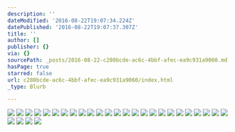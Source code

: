 ```yaml
---
description: ''
dateModified: '2016-08-22T19:07:34.224Z'
datePublished: '2016-08-22T19:07:37.307Z'
title: ''
author: []
publisher: {}
via: {}
sourcePath: _posts/2016-08-22-c280bcde-ac6c-4bbf-afec-ea9c931a9060.md
hasPage: true
starred: false
url: c280bcde-ac6c-4bbf-afec-ea9c931a9060/index.html
_type: Blurb

---
```

![](https://the-grid-user-content.s3-us-west-2.amazonaws.com/a1816504-62e7-4dbd-a3f3-e7a9d1e04527.jpg)
![](https://s3-us-west-2.amazonaws.com/the-grid-img/p/fa9a18fca700f19ee6f12e5ce87e169594a959dc.jpg)
![](https://the-grid-user-content.s3-us-west-2.amazonaws.com/cfdfeb1b-a219-46d5-9dc9-33bf6707945e.jpg)
![](https://the-grid-user-content.s3-us-west-2.amazonaws.com/1a4795cc-8e66-4830-a0c3-65cfe133e36e.jpg)
![](https://the-grid-user-content.s3-us-west-2.amazonaws.com/69857743-a816-4bfc-ae0e-fc11fadaf8c7.jpg)
![](https://the-grid-user-content.s3-us-west-2.amazonaws.com/0605c949-c88c-44bd-9b6f-cb541206a686.jpg)
![](https://the-grid-user-content.s3-us-west-2.amazonaws.com/e68f40c5-da7d-4da4-8cbb-5cef1f326467.jpg)
![](https://the-grid-user-content.s3-us-west-2.amazonaws.com/14d56aef-ae4f-49f9-9cd7-96661914626f.jpg)
![](https://s3-us-west-2.amazonaws.com/the-grid-img/p/44b5a608cc8bbf3e9265b8a8002b418e94afd6cd.jpg)
![](https://the-grid-user-content.s3-us-west-2.amazonaws.com/548d8ec3-49d7-478b-a3ae-e14625ea6738.jpg)
![](https://the-grid-user-content.s3-us-west-2.amazonaws.com/67a056b2-2db3-4340-8744-b351569234ad.jpg)
![](https://the-grid-user-content.s3-us-west-2.amazonaws.com/5014a083-f5ce-4c10-b72d-3677630f78a0.jpg)
![](https://the-grid-user-content.s3-us-west-2.amazonaws.com/a9450e34-ddf4-4333-9354-0fbd201a1c02.jpg)
![](https://the-grid-user-content.s3-us-west-2.amazonaws.com/0fc1d670-21f7-41f6-a1e3-f6842a383b31.jpg)
![](https://the-grid-user-content.s3-us-west-2.amazonaws.com/408f29c8-a541-4b76-9f75-6a3fbab6ce6b.jpg)
![](https://the-grid-user-content.s3-us-west-2.amazonaws.com/e1c4e2a0-0442-43ab-8e06-e26fc4bb7a58.jpg)
![](https://the-grid-user-content.s3-us-west-2.amazonaws.com/fcb9c817-861f-4b6c-ba7d-3cd231b50d3a.jpg)
![](https://the-grid-user-content.s3-us-west-2.amazonaws.com/b7e6245e-836a-47cd-b99c-ad6a3b0ded4b.jpg)
![](https://the-grid-user-content.s3-us-west-2.amazonaws.com/910967fd-c11c-4423-9735-d8b121260651.jpg)
![](https://the-grid-user-content.s3-us-west-2.amazonaws.com/90cfc46a-844c-46b1-80f9-cb0c7aab2e7c.jpg)
![](https://the-grid-user-content.s3-us-west-2.amazonaws.com/84f0f731-d283-4f1f-a8ed-71b7c379fb24.jpg)
![](https://the-grid-user-content.s3-us-west-2.amazonaws.com/15484cbf-9709-49f3-9508-09d9fd2c5e1d.jpg)
![](https://the-grid-user-content.s3-us-west-2.amazonaws.com/d0586cfb-5bde-428e-8676-1b4641eb07c3.jpg)
![](https://the-grid-user-content.s3-us-west-2.amazonaws.com/e0c14436-86ef-49dd-934b-97d91525a780.jpg)
![](https://the-grid-user-content.s3-us-west-2.amazonaws.com/8f71d2cc-eb24-4ef2-aa78-1ed39351fa4a.jpg)
![](https://the-grid-user-content.s3-us-west-2.amazonaws.com/6b7c7446-dde7-4ed5-9b43-41b43f1df237.jpg)
![](https://the-grid-user-content.s3-us-west-2.amazonaws.com/be20953a-f7e1-486b-b8e9-d6d753b1748d.jpg)
![](https://the-grid-user-content.s3-us-west-2.amazonaws.com/3d609bf2-498d-4d46-b367-0e5856cb8aa9.jpg)
![](https://the-grid-user-content.s3-us-west-2.amazonaws.com/f35c5d3b-4f6b-4195-ade5-09172c1a99b8.jpg)